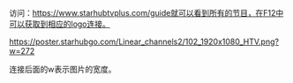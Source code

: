访问：https://www.starhubtvplus.com/guide就可以看到所有的节目，在F12中可以获取到相应的logo连接。

https://poster.starhubgo.com/Linear_channels2/102_1920x1080_HTV.png?w=272

连接后面的w表示图片的宽度。
